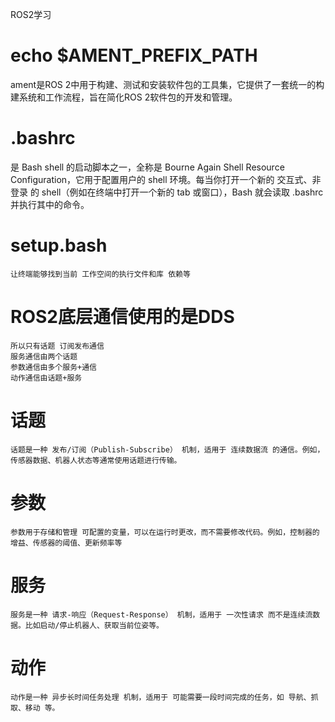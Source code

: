 ROS2学习

# echo $AMENT_PREFIX_PATH
ament是ROS 2中用于构建、测试和安装软件包的工具集，它提供了一套统一的构建系统和工作流程，旨在简化ROS 2软件包的开发和管理。

# .bashrc 
是 Bash shell 的启动脚本之一，全称是 Bourne Again Shell Resource Configuration，它用于配置用户的 shell 环境。每当你打开一个新的 交互式、非登录 的 shell（例如在终端中打开一个新的 tab 或窗口），Bash 就会读取 .bashrc 并执行其中的命令。

# setup.bash
    让终端能够找到当前 工作空间的执行文件和库 依赖等
    

# ROS2底层通信使用的是DDS
    所以只有话题 订阅发布通信
    服务通信由两个话题
    参数通信由多个服务+通信
    动作通信由话题+服务

# 话题
    话题是一种 发布/订阅（Publish-Subscribe） 机制，适用于 连续数据流 的通信。例如，传感器数据、机器人状态等通常使用话题进行传输。
# 参数
    参数用于存储和管理 可配置的变量，可以在运行时更改，而不需要修改代码。例如，控制器的增益、传感器的阈值、更新频率等

# 服务
    服务是一种 请求-响应（Request-Response） 机制，适用于 一次性请求 而不是连续流数据。比如启动/停止机器人、获取当前位姿等。

# 动作
    动作是一种 异步长时间任务处理 机制，适用于 可能需要一段时间完成的任务，如 导航、抓取、移动 等。